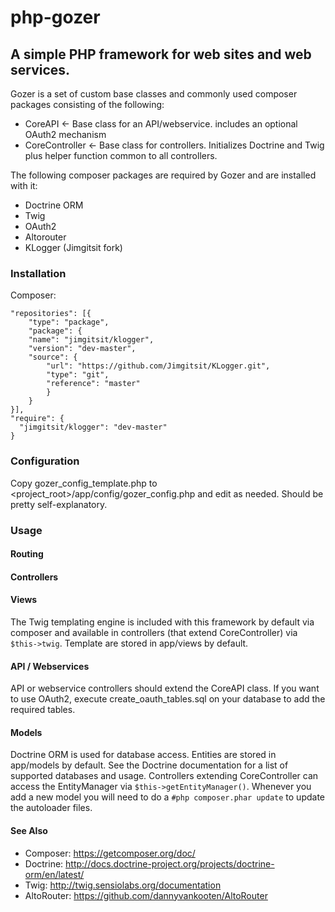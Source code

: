 # php-gozer
## A simple PHP framework for web sites and web services.

Gozer is a set of custom base classes and commonly used composer packages consisting of the following:

- CoreAPI <- Base class for an API/webservice. includes an optional OAuth2 mechanism
- CoreController <- Base class for controllers. Initializes Doctrine and Twig plus helper function common to all controllers.

The following composer packages are required by Gozer and are installed with it:

- Doctrine ORM
- Twig
- OAuth2
- Altorouter
- KLogger (Jimgitsit fork)

### Installation
Composer:

	"repositories": [{
		"type": "package",
		"package": {
		"name": "jimgitsit/klogger",
		"version": "dev-master",
		"source": {
			"url": "https://github.com/Jimgitsit/KLogger.git",
			"type": "git",
			"reference": "master"
			}
		}
	}],
	"require": {
	  "jimgitsit/klogger": "dev-master"
	}

### Configuration
Copy gozer_config_template.php to <project_root>/app/config/gozer_config.php and edit as needed. Should be pretty self-explanatory.

### Usage


#### Routing


#### Controllers


#### Views
The Twig templating engine is included with this framework by default via composer and available in controllers (that extend CoreController) via `$this->twig`. Template are stored in app/views by default.

#### API / Webservices
API or webservice controllers should extend the CoreAPI class. If you want to use OAuth2, execute create_oauth_tables.sql on your database to add the required tables.

#### Models
Doctrine ORM is used for database access. Entities are stored in app/models by default. See the Doctrine documentation for a list of supported databases and usage. Controllers extending CoreController can access the EntityManager via `$this->getEntityManager()`. Whenever you add a new model you will need to do a `#php composer.phar update` to update the autoloader files.

#### See Also
- Composer: https://getcomposer.org/doc/
- Doctrine: http://docs.doctrine-project.org/projects/doctrine-orm/en/latest/
- Twig: http://twig.sensiolabs.org/documentation
- AltoRouter: https://github.com/dannyvankooten/AltoRouter
